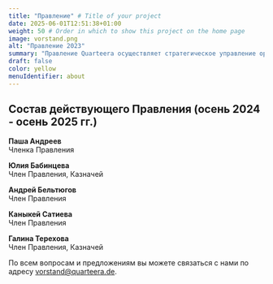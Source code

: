 ```yaml
---
title: "Правление" # Title of your project
date: 2025-06-01T12:51:38+01:00
weight: 50 # Order in which to show this project on the home page
image: vorstand.png
alt: "Правление 2023"
summary: "Правление Quarteera осуществляет стратегическое управление организацией, определяет приоритеты и ставит тактические цели, отвечает за кадровые вопросы."
draft: false
color: yellow
menuIdentifier: about
---
```


## Состав действующего Правления (осень 2024 - осень 2025 гг.)

**Паша Андреев**\
Членка Правления

**Юлия Бабинцева**\
Член Правления, Казначей

**Андрей Бельтюгов**\
Член Правления

**Каныкей Сатиева**\
Член Правления

**Галина Терехова**\
Член Правления, Казначей

По всем вопросам и предложениям вы можете связаться с нами по адресу [vorstand@quarteera.de](mailto:vorstand@quarteera.de).
